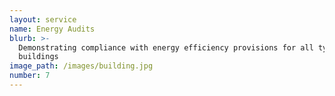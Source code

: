```yaml
---
layout: service
name: Energy Audits
blurb: >-
  Demonstrating compliance with energy efficiency provisions for all type of
  buildings
image_path: /images/building.jpg
number: 7
---
```



